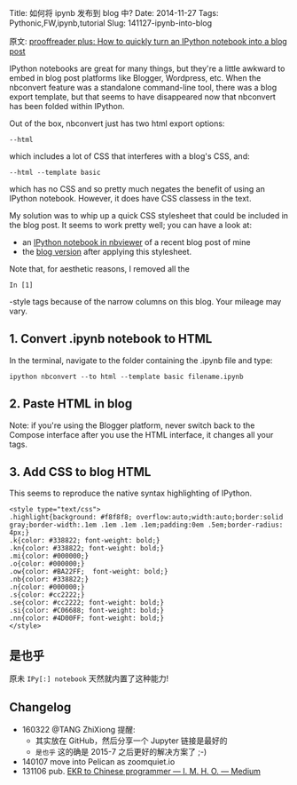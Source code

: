 Title: 如何将 ipynb 发布到 blog 中?
Date: 2014-11-27
Tags: Pythonic,FW,ipynb,tutorial
Slug: 141127-ipynb-into-blog


原文: [prooffreader plus: How to quickly turn an IPython notebook into a blog post](http://prooffreaderplus.blogspot.ca/2014/11/how-to-quickly-turn-ipython-notebook.html)

IPython notebooks are great for many things, but they're a little awkward to embed in blog post platforms like Blogger, Wordpress, etc. When the nbconvert feature was a standalone command-line tool, there was a blog export template, but that seems to have disappeared now that nbconvert has been folded within IPython.

Out of the box, nbconvert just has two html export options:

    --html

which includes a lot of CSS that interferes with a blog's CSS, and:

    --html --template basic

which has no CSS and so pretty much negates the benefit of using an IPython notebook. However, it does have CSS classess in the text.

My solution was to whip up a quick CSS stylesheet that could be included in the blog post. It seems to work pretty well; you can have a look at:

- an [IPython notebook in nbviewer](http://nbviewer.ipython.org/github/Prooffreader/Misc_ipynb/blob/master/top_10_python_idioms.ipynb) of a recent blog post of mine
- the [blog version](http://prooffreaderplus.blogspot.ca/2014/11/top-10-python-idioms-i-wished-id.html) after applying this stylesheet.

Note that, for aesthetic reasons, I removed all the

    In [1]

-style tags because of the narrow columns on this blog. Your mileage may vary.


## 1. Convert .ipynb notebook to HTML

In the terminal, navigate to the folder containing the .ipynb file and type:

    ipython nbconvert --to html --template basic filename.ipynb

## 2. Paste HTML in blog

Note: if you're using the Blogger platform, never switch back to the Compose interface after you use the HTML interface, it changes all your tags.

## 3. Add CSS to blog HTML

This seems to reproduce the native syntax highlighting of IPython.

```
<style type="text/css">
.highlight{background: #f8f8f8; overflow:auto;width:auto;border:solid gray;border-width:.1em .1em .1em .1em;padding:0em .5em;border-radius: 4px;}
.k{color: #338822; font-weight: bold;}
.kn{color: #338822; font-weight: bold;}
.mi{color: #000000;}
.o{color: #000000;}
.ow{color: #BA22FF;  font-weight: bold;}
.nb{color: #338822;}
.n{color: #000000;}
.s{color: #cc2222;}
.se{color: #cc2222; font-weight: bold;}
.si{color: #C06688; font-weight: bold;}
.nn{color: #4D00FF; font-weight: bold;}
</style>
```

## 是也乎
原未 `IPy[:] notebook` 天然就内置了这种能力!

## Changelog

- 160322 @TANG ZhiXiong 提醒:
    + 其实放在 GitHub，然后分享一个 Jupyter 链接是最好的
    + `是也乎` 这的确是 2015-7 之后更好的解决方案了 ;-)
- 140107 move into Pelican as zoomquiet.io
- 131106 pub. [EKR to Chinese programmer — I. M. H. O. — Medium](https://medium.com/i-m-h-o/9520fee0b59f)
